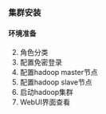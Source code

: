 ### 集群安装
#### 环境准备
2. 角色分类
3. 配置免密登录
4. 配置hadoop master节点
5. 配置hadoop slave节点
6. 启动hadoop集群
7. WebUI界面查看